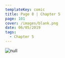```yaml
---
templateKey: comic
title: Page 8 | Chapter 5
page: 101
cover: /images/blank.png
date: 06/05/2019
tags:
  - Chapter 5
---
```

![null](/images/0101-c5-p8.png)
